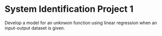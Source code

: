 # System Identification Project 1
Develop a model for an unknwon function using
linear regression when an input-output dataset is
given.

